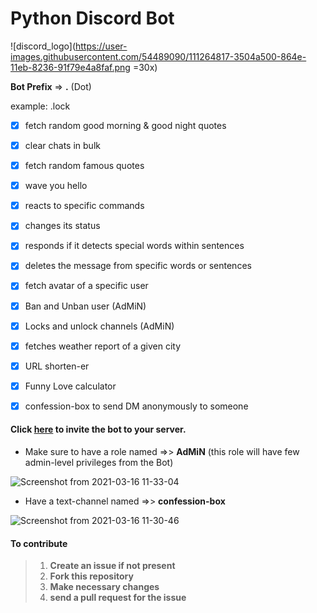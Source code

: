 # Python Discord Bot 
![discord_logo](https://user-images.githubusercontent.com/54489090/111264817-3504a500-864e-11eb-8236-91f79e4a8faf.png =30x)



**Bot Prefix** => **.** (Dot)

example: .lock

- [X] fetch random good morning & good night quotes
 

- [X] clear chats in bulk
 

- [X] fetch random famous quotes
 

- [X] wave you hello
 

- [X] reacts to specific commands
 

- [X] changes its status
 

- [X] responds if it detects special words within sentences
 

- [X] deletes the message from specific words or sentences
 

- [X] fetch avatar of a specific user
 

- [X] Ban and Unban user (AdMiN)
 

- [X] Locks and unlock channels (AdMiN)
 

- [X] fetches weather report of a given city
 

- [X] URL shorten-er
 

- [X] Funny Love calculator
 

- [X] confession-box to send DM anonymously to someone
 

#### Click [here](https://discord.com/oauth2/authorize?client_id=803117467609071667&permissions=8&scope=bot) to invite the bot to your server.

- Make sure to have a role named =>> **AdMiN** (this role will have few admin-level privileges from the Bot)

![Screenshot from 2021-03-16 11-33-04](https://user-images.githubusercontent.com/54489090/111263177-6e87e100-864b-11eb-900a-4e4af0320662.png)


- Have a text-channel named =>> **confession-box**


![Screenshot from 2021-03-16 11-30-46](https://user-images.githubusercontent.com/54489090/111263046-37193480-864b-11eb-9713-36878cbc6880.png)

 


#### To contribute 

> 1. **Create an issue if not present** 
> 2. **Fork this repository** 
> 3. **Make necessary changes**
> 4. **send a pull request for the issue**
